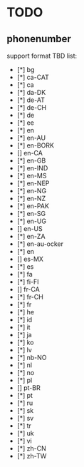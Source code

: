 # TODO

## phonenumber
support format TBD list:
- [*] bg
- [*] ca-CAT
- [*] ca
- [*] da-DK
- [*] de-AT
- [*] de-CH
- [*] de
- [*] ee
- [*] en
- [*] en-AU
- [*] en-BORK
- [] en-CA
- [*] en-GB
- [*] en-IND
- [*] en-MS
- [*] en-NEP
- [*] en-NG
- [*] en-NZ
- [*] en-PAK
- [*] en-SG
- [*] en-UG
- [] en-US
- [*] en-ZA
- [*] en-au-ocker
- [*] en
- [] es-MX
- [*] es
- [*] fa
- [*] fi-FI
- [] fr-CA
- [*] fr-CH
- [*] fr
- [*] he
- [*] id
- [*] it
- [*] ja
- [*] ko
- [*] lv
- [*] nb-NO
- [*] nl
- [*] no
- [*] pl
- [] pt-BR
- [*] pt
- [*] ru
- [*] sk
- [*] sv
- [*] tr
- [*] uk
- [*] vi
- [*] zh-CN
- [*] zh-TW